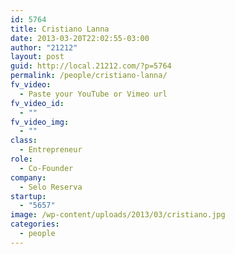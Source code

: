```yaml
---
id: 5764
title: Cristiano Lanna
date: 2013-03-20T22:02:55-03:00
author: "21212"
layout: post
guid: http://local.21212.com/?p=5764
permalink: /people/cristiano-lanna/
fv_video:
  - Paste your YouTube or Vimeo url
fv_video_id:
  - ""
fv_video_img:
  - ""
class:
  - Entrepreneur
role:
  - Co-Founder
company:
  - Selo Reserva
startup:
  - "5657"
image: /wp-content/uploads/2013/03/cristiano.jpg
categories:
  - people
---
```

